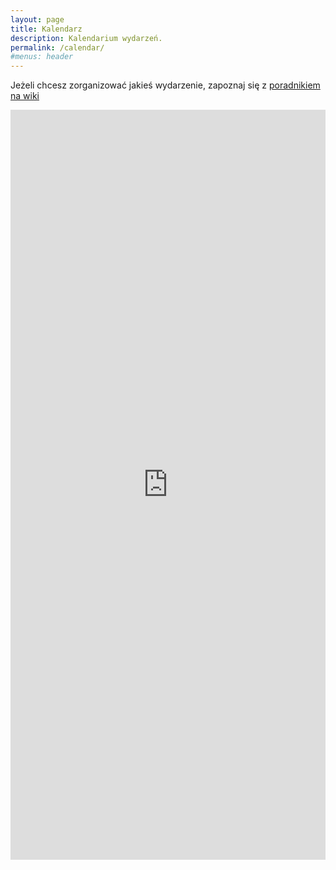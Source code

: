 ```yaml
---
layout: page
title: Kalendarz
description: Kalendarium wydarzeń.
permalink: /calendar/
#menus: header
---
```


Jeżeli chcesz zorganizować jakieś wydarzenie, zapoznaj się z [poradnikiem na wiki](https://wiki.hsp.sh/zrob_se_meetup)

<iframe src="https://wydarzenia.hsp.sh/" style="border: 0;  max-width: 100%; width:800px; height: 1200px;background: white" frameborder="0" scrolling="no"></iframe>